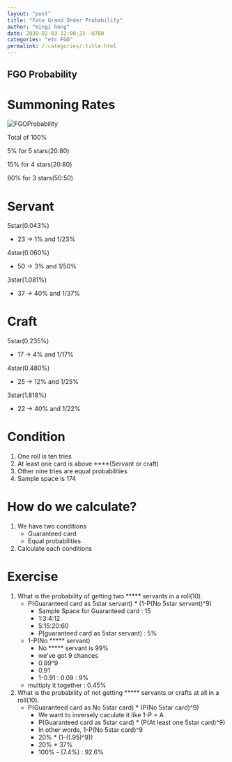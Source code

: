 ```yaml
---
layout: "post"
title: "Fate Grand Order Probability"
author: "mingi hong"
date: 2020-02-03 12:00:23 -0700
categories: "etc FGO"
permalink: /:categories/:title.html
---
```


## FGO Probability

# Summoning Rates

![FGOProbability](/minglab/assets/FGOSummon.png)

Total of 100%

5% for 5 stars(20:80)

15% for 4 stars(20:80)

80% for 3 stars(50:50)

# Servant

5star(0.043%) 
- 23        -> 1% and 1/23%

4star(0.060%)
- 50        -> 3% and 1/50%

3star(1.081%)
- 37        -> 40% and 1/37%

# Craft

5star(0.235%)
- 17        -> 4% and 1/17%

4star(0.480%)
- 25        -> 12% and 1/25%

3star(1.818%)
- 22        -> 40% and 1/22%

# Condition
1. One roll is ten tries
2. At least one card is above ****(Servant or craft)
3. Other nine tries are equal probabilities
4. Sample space is 174

# How do we calculate?
1. We have two conditions
    - Guaranteed card
    - Equal probabilities
2. Calculate each conditions

# Exercise
1. What is the probability of getting two ***** servants in a roll(10). 
    - P(Guaranteed card as 5star servant) * (1-P(No 5star servant)^9)
        - Sample Space for Guaranteed card : 15
        - 1:3:4:12
        - 5:15:20:60
        - P(guaranteed card as 5star servant) : 5%
    - 1-P(No ***** servant) 
        - No ***** servant is 99%
        - we've got 9 chances
        - 0.99^9
        - 0.91
        - 1-0.91 : 0.09 : 9%
    - multiply it together : 0.45%
2. What is the probability of not getting ***** servants or crafts at all in a roll(10).
    - P(Guaranteed card as No 5star card) * (P(No 5star card)^9)
        - We want to inversely caculate it like 1-P = A
        - P(Guaranteed card as 5star card) * (P(At least one 5star card)^9)
        - In other words, 1-P(No 5star card)^9
        - 20% * (1-((.95)^9))
        - 20% * 37%
        - 100% - (7.4%) : 92.6%
    
